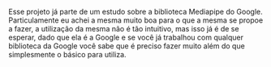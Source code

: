 Esse projeto já parte de um estudo sobre a biblioteca Mediapipe do Google. Particulamente eu achei a mesma muito boa para o que a mesma se propoe a fazer, a utilização da mesma não é tão intuitivo, mas isso já é de se esperar, dado que ela é a Google e se você já trabalhou com qualquer biblioteca da Google você sabe que é preciso fazer muito além do que simplesmente o básico para utiliza.

